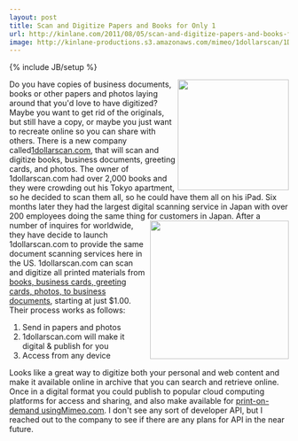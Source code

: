 ```yaml
---
layout: post
title: Scan and Digitize Papers and Books for Only 1
url: http://kinlane.com/2011/08/05/scan-and-digitize-papers-and-books-for-only-1/
image: http://kinlane-productions.s3.amazonaws.com/mimeo/1dollarscan/1DollarScan-Logo.png
---
```

{% include JB/setup %}
<a title="1dollarscan.com" href="http://1dollarscan.com/index.php"><img src="http://kinlane-productions.s3.amazonaws.com/mimeo/1dollarscan/1DollarScan-Logo.png"  width="200" align="right" /></a>
Do you have copies of business documents, books or other papers and photos laying around that you'd love to have digitized? Maybe you want to get rid of the originals, but still have a copy, or maybe you just want to recreate online so you can share with others.
There is a new company called<a title="1dollarscan.com" href="http://1dollarscan.com/index.php">1dollarscan.com</a>, that will scan and digitize books, business documents, greeting cards, and photos.
The owner of 1dollarscan.com had over 2,000 books and they were crowding out his Tokyo apartment, so he decided to scan them all, so he could have them all on his iPad. Six months later they had the largest digital scanning service in Japan with over 200 employees doing the same thing for customers in Japan.
<img src="http://kinlane-productions.s3.amazonaws.com/mimeo/1dollarscan/1DollarScan-box-bookshelf.png"  width="250" align="right" />
After a number of inquires for worldwide, they have decide to launch 1dollarscan.com to provide the same document scanning services here in the US. 1dollarscan.com can scan and digitize all printed materials from <a title="books, business cards, greeting cards, photos, to business documents" href="http://developer.mimeo.com">books, business cards, greeting cards, photos, to business documents</a>, starting at just $1.00.
Their process works as follows:
<ol class="mainlist">
     <li>Send in papers and photos
     </li>
     <li>1dollarscan.com will make it digital &amp; publish for you
     </li>
     <li>Access from any device
     </li>
</ol>Looks like a great way to digitize both your personal and web content and make it available online in archive that you can search and retrieve online.
Once in a digital format you could publish to popular cloud computing platforms for access and sharing, and also make available for <a title="print-on-demand using Mimeo.com" href="http://www.mimeo.com">print-on-demand usingMimeo.com</a>.
I don't see any sort of developer API, but I reached out to the company to see if there are any plans for API in the near future.